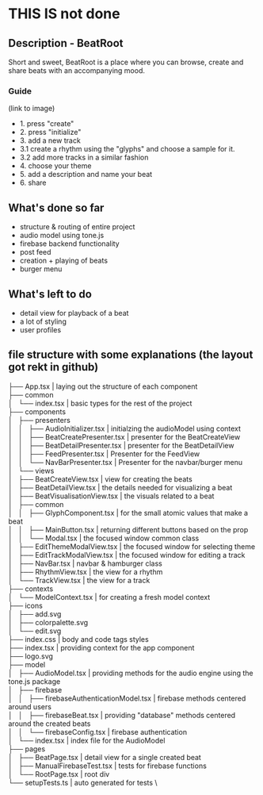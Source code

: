# THIS IS not done
## Description - BeatRoot
Short and sweet, BeatRoot is a place where you can 
browse, create and share beats with an accompanying mood.

### Guide
(link to image)
<ul>
<li> 1. press "create"  </li>
<li> 2. press "initialize" </li>
<li> 3. add a new track  </li>
<li> 3.1 create a rhythm using the "glyphs" and choose a sample for it.  </li>
<li> 3.2 add more tracks in a similar fashion  </li>
<li> 4. choose your theme  </li>
<li> 5. add a description and name your beat  </li>
<li> 6. share </li>
</ul>

## What's done so far
* structure & routing of entire project
* audio model using tone.js 
* firebase backend functionality
* post feed
* creation + playing of beats
* burger menu

## What's left to do
* detail view for playback of a beat
* a lot of styling
* user profiles

## file structure with some explanations (the layout got rekt in github)
├── App.tsx | laying out the structure of each component \
├── common \
│   └── index.tsx | basic types for the rest of the project \
├── components \
│   ├── presenters \
│   │   ├── AudioInitializer.tsx | initialzing the audioModel using context \
│   │   ├── BeatCreatePresenter.tsx | presenter for the BeatCreateView \
│   │   ├── BeatDetailPresenter.tsx | presenter for the BeatDetailView \
│   │   ├── FeedPresenter.tsx | Presenter for the FeedView \
│   │   └── NavBarPresenter.tsx | Presenter for the navbar/burger menu \
│   └── views \
│       ├── BeatCreateView.tsx | view for creating the beats \
│       ├── BeatDetailView.tsx | the details needed for visualizing a beat \
│       ├── BeatVisualisationView.tsx | the visuals related to a beat   \
│       ├── common \
│       │   ├── GlyphComponent.tsx | for the small atomic values that make a beat \
│       │   ├── MainButton.tsx | returning different buttons based on the prop \
│       │   └── Modal.tsx | the focused window common class \
│       ├── EditThemeModalView.tsx | the focused window for selecting theme \
│       ├── EditTrackModalView.tsx | the focused window for editing a track \
│       ├── NavBar.tsx | navbar & hamburger class \
│       ├── RhythmView.tsx | the view for a rhythm \
│       └── TrackView.tsx | the view for a track \
├── contexts \
│   └── ModelContext.tsx | for creating a fresh model context \
├── icons \
│   ├── add.svg \
│   ├── colorpalette.svg \
│   └── edit.svg \
├── index.css | body and code tags styles \
├── index.tsx | providing context for the app component \
├── logo.svg \
├── model \
│   ├── AudioModel.tsx | providing methods for the audio engine using the tone.js package \
│   ├── firebase \
│   │   ├── firebaseAuthenticationModel.tsx | firebase methods centered around users  \
│   │   ├── firebaseBeat.tsx | providing "database" methods centered around the created beats \
│   │   └── firebaseConfig.tsx | firebase authentication \
│   └── index.tsx | index file for the AudioModel \
├── pages \
│   ├── BeatPage.tsx | detail view for a single created beat \
│   ├── ManualFirebaseTest.tsx | tests for firebase functions \
│   └── RootPage.tsx | root div \
└── setupTests.ts | auto generated for tests \
